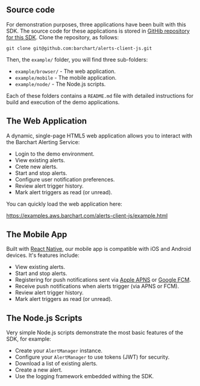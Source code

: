 ## Source code

For demonstration purposes, three applications have been built with this SDK. The source code for these applications is stored in [GitHib repository for this SDK](https://github.com/barchart/alerts-client-js). Clone the repository, as follows:

```shell
git clone git@github.com:barchart/alerts-client-js.git
```

Then, the ```example/``` folder, you will find three sub-folders:

* ```example/browser/``` - The web application.
* ```example/mobile``` - The mobile application.
* ```example/node/``` - The Node.js scripts.

Each of these folders contains a ```README.md``` file with detailed instructions for build and execution of the demo applications.

## The Web Application

A dynamic, single-page HTML5 web application allows you to interact with the Barchart Alerting Service:

* Login to the demo environment.
* View existing alerts.
* Crete new alerts.
* Start and stop alerts.
* Configure user notification preferences.
* Review alert trigger history.
* Mark alert triggers as read (or unread).

You can quickly load the web application here:

https://examples.aws.barchart.com/alerts-client-js/example.html

## The Mobile App

Built with [React Native](https://reactnative.dev/), our mobile app is compatible with iOS and Android devices. It's features include:

* View existing alerts.
* Start and stop alerts.
* Registering for push notifications sent via [Apple APNS](https://en.wikipedia.org/wiki/Apple_Push_Notification_service) or [Google FCM](https://firebase.google.com/docs/cloud-messaging).
* Receive push notifications when alerts trigger (via APNS or FCM).
* Review alert trigger history.
* Mark alert triggers as read (or unread).

## The Node.js Scripts

Very simple Node.js scripts demonstrate the most basic features of the SDK, for example:

* Create your ```AlertManager``` instance.
* Configure your ```AlertManager``` to use tokens (JWT) for security.
* Download a list of existing alerts.
* Create a new alert.
* Use the logging framework embedded withing the SDK.


